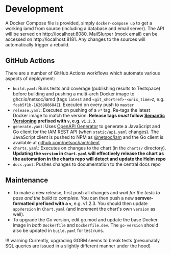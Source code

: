 # Development

A Docker Compose file is provided, simply `docker-compose up` to get a working iamd from source (including a database
and email server). The API will be served on http://localhost:8080. MailSlurper (mock email) can be accessed on
http://localhost:8181. Any changes to the sources will automatically trigger a rebuild.

## GitHub Actions

There are a number of GitHub Actions workflows which automate various aspects of deployment:

- `build.yaml`: Runs tests and coverage (publishing results to Testspace) before building and pushing a multi-arch
  Docker image to ghcr.io/netsoc/iamd (tags `latest` and `<git_shortref>-<unix_time>Z`, e.g. `fcab5f1b-1626988684Z`).
  Executed on every push to `master`
- `release.yaml`: Executed on pushing of a `v*` tag. Re-tags the latest Docker image to match the version. **Release
  tags _must_ follow [Semantic Versioning](https://semver.org/) prefixed with `v`, e.g. `v1.2.3`**.
- `generate.yaml`: Uses [OpenAPI Generator](https://openapi-generator.tech/) to generate a JavaScript and Go
  client for the IAM REST API (when `static/api.yaml` changes). The JavaScript client is pushed to NPM as
  [@netsoc/iam](https://www.npmjs.com/package/@netsoc/iam) and the Go client is available at
  [github.com/netsoc/iam/client](https://pkg.go.dev/github.com/netsoc/iam/client)
- `charts.yaml`: Executes on changes to the chart (in the `charts/` directory). **Updating the `version` in
  `Chart.yaml` will effectively release the chart as the automation in the charts repo will detect and
  update the Helm repo**
- `docs.yaml`: Pushes changes to documentation to the central docs repo

## Maintenance

- To make a new release, first push all changes and _wait for the tests to pass and the build to complete_. You can then
  push a new **semver-formatted prefixed with a `v`**, e.g. v1.2.3. You should then update `appVersion` in `Chart.yaml`
  (and increment the chart's own `version` as well).
- To upgrade the Go version, edit go.mod and update the base Docker image in _both_ `Dockerfile`
  and `Dockerfile.dev`. The `go-version` should also be updated in `build.yaml` for test runs.

!!! warning
    Currently, upgrading GORM seems to break tests (presumably SQL queries are issued in a slightly different manner
    under the hood)

